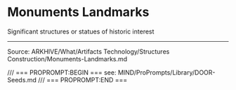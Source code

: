 # Monuments Landmarks

Significant structures or statues of historic interest

---
Source: ARKHIVE/What/Artifacts Technology/Structures Construction/Monuments-Landmarks.md

/// === PROPROMPT:BEGIN ===
see: MIND/ProPrompts/Library/DOOR-Seeds.md
/// === PROPROMPT:END ===
